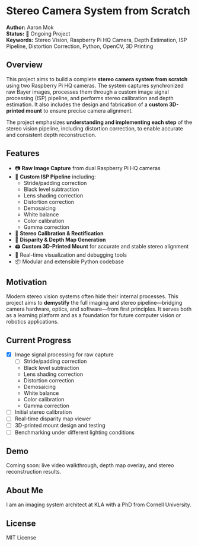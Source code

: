 # Stereo Camera System from Scratch

**Author:** Aaron Mok  
**Status:** 🚧 Ongoing Project  
**Keywords:** Stereo Vision, Raspberry Pi HQ Camera, Depth Estimation, ISP Pipeline, Distortion Correction, Python, OpenCV, 3D Printing

## Overview

This project aims to build a complete **stereo camera system from scratch** using two Raspberry Pi HQ cameras. The system captures synchronized raw Bayer images, processes them through a custom image signal processing (ISP) pipeline, and performs stereo calibration and depth estimation. It also includes the design and fabrication of a **custom 3D-printed mount** to ensure precise camera alignment.

The project emphasizes **understanding and implementing each step** of the stereo vision pipeline, including distortion correction, to enable accurate and consistent depth reconstruction.

## Features

- 📷 **Raw Image Capture** from dual Raspberry Pi HQ cameras  
- 🧰 **Custom ISP Pipeline** including:
  - Stride/padding correction
  - Black level subtraction
  - Lens shading correction
  - Distortion correction
  - Demosaicing
  - White balance
  - Color calibration
  - Gamma correction
- 🔧 **Stereo Calibration & Rectification**
- 🌄 **Disparity & Depth Map Generation**
- 🖨️ **Custom 3D-Printed Mount** for accurate and stable stereo alignment
- 🧪 Real-time visualization and debugging tools
- 📦 Modular and extensible Python codebase

## Motivation

Modern stereo vision systems often hide their internal processes. This project aims to **demystify** the full imaging and stereo pipeline—bridging camera hardware, optics, and software—from first principles. It serves both as a learning platform and as a foundation for future computer vision or robotics applications.

## Current Progress
- [x] Image signal processing for raw capture
  - [ ] Stride/padding correction
  - Black level subtraction
  - Lens shading correction
  - Distortion correction
  - Demosaicing
  - White balance
  - Color calibration
  - Gamma correction
- [ ] Initial stereo calibration
- [ ] Real-time disparity map viewer
- [ ] 3D-printed mount design and testing
- [ ] Benchmarking under different lighting conditions

## Demo
Coming soon: live video walkthrough, depth map overlay, and stereo reconstruction results.

## About Me
I am an imaging system architect at KLA with a PhD from Cornell University.

## License
MIT License
